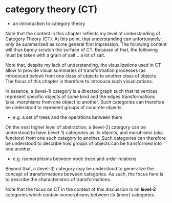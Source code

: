 
# category theory (CT)
- an introduction to category theory

Note that the content in this chapter reflects my level of understanding of
Category Theory (CT). At this point, that understanding can unfortunately only
be summarized as some general first impression. The following content will thus
barely scratch the surface of CT. Because of that, the following must be taken
with a grain of salt .. a lot of salt.

Note that, despite my lack of understanding, the visualizations used in CT
allow to provide visual summaries of transformation processes (as introduced
below) from one class of objects to another class of objects. The focus of
this chapter is therefore to introduce such visualizations.

<!-- ======================================================================= -->

In essence, a (level-1) category is a directed graph such that its vertices
represent specific objects of some kind and the edges transformations (aka.
morphisms from one object to another. Such categories can therefore be
understood to represent groups of concrete objects.

* e.g. a set of trees and the operations between them

On the next higher level of abstraction, a (level-2) category can be understood
to have (level-1) categories as its objects, and morphisms (aka. functors) from
one such category to another. Such categories can therefore be understood to
describe how groups of objects can be transformed into one another.

* e.g. isomorphisms between node trees and order relations

Beyond that, a (level-3) category may be understood to generalize the concept
of transformations between categories. As such, the focus here is to describe
the characteristics of transformations.

Note that the focus on CT in the context of this discussion is on **level-2**
categories which contain isomorphisms between its (inner) categories.
